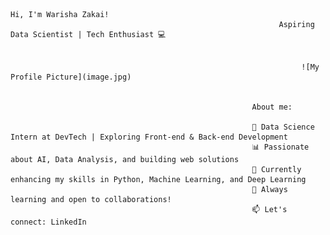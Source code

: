                                                                         Hi, I'm Warisha Zakai!  
                                                                Aspiring Data Scientist | Tech Enthusiast 💻


                                                                     ![My Profile Picture](image.jpg)


                                                          About me:
                                                          
                                                          🌟 Data Science Intern at DevTech | Exploring Front-end & Back-end Development  
                                                          📊 Passionate about AI, Data Analysis, and building web solutions  
                                                          🚀 Currently enhancing my skills in Python, Machine Learning, and Deep Learning 
                                                          🌱 Always learning and open to collaborations!  
                                                          📫 Let's connect: LinkedIn  
